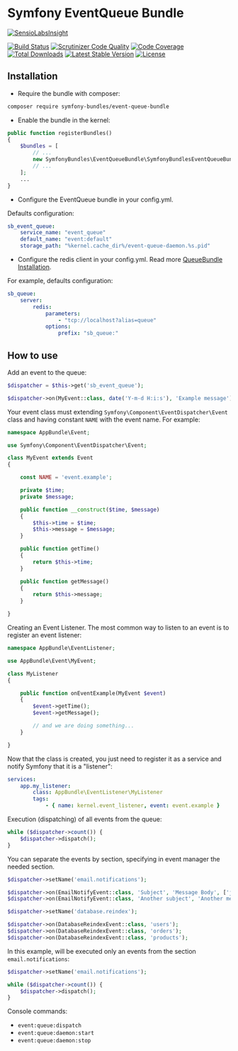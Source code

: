 Symfony EventQueue Bundle
=========================

[![SensioLabsInsight][sensiolabs-insight-image]][sensiolabs-insight-link]

[![Build Status][testing-image]][testing-link]
[![Scrutinizer Code Quality][scrutinizer-code-quality-image]][scrutinizer-code-quality-link]
[![Code Coverage][code-coverage-image]][code-coverage-link]
[![Total Downloads][downloads-image]][package-link]
[![Latest Stable Version][stable-image]][package-link]
[![License][license-image]][license-link]

Installation
------------

* Require the bundle with composer:

``` bash
composer require symfony-bundles/event-queue-bundle
```

* Enable the bundle in the kernel:

``` php
public function registerBundles()
{
    $bundles = [
        // ...
        new SymfonyBundles\EventQueueBundle\SymfonyBundlesEventQueueBundle(),
        // ...
    ];
    ...
}
```

* Configure the EventQueue bundle in your config.yml.

Defaults configuration:

``` yml
sb_event_queue:
    service_name: "event_queue"
    default_name: "event:default"
    storage_path: "%kernel.cache_dir%/event-queue-daemon.%s.pid"
```

* Configure the redis client in your config.yml. Read more [QueueBundle Installation][queue-bundle-link].

For example, defaults configuration:

``` yml
sb_queue:
    server:
        redis:
            parameters:
                - "tcp://localhost?alias=queue"
            options:
                prefix: "sb_queue:"
```

How to use
----------

Add an event to the queue:

``` php
$dispatcher = $this->get('sb_event_queue');

$dispatcher->on(MyEvent::class, date('Y-m-d H:i:s'), 'Example message');
```

Your event class must extending `Symfony\Component\EventDispatcher\Event` class
and having constant `NAME` with the event name. For example:

``` php
namespace AppBundle\Event;

use Symfony\Component\EventDispatcher\Event;

class MyEvent extends Event
{

    const NAME = 'event.example';

    private $time;
    private $message;

    public function __construct($time, $message)
    {
        $this->time = $time;
        $this->message = $message;
    }

    public function getTime()
    {
        return $this->time;
    }

    public function getMessage()
    {
        return $this->message;
    }

}
```

Creating an Event Listener.
The most common way to listen to an event is to register an event listener:

``` php
namespace AppBundle\EventListener;

use AppBundle\Event\MyEvent;

class MyListener
{

    public function onEventExample(MyEvent $event)
    {
        $event->getTime();
        $event->getMessage();

        // and we are doing something...
    }

}
```

Now that the class is created, you just need to register it as a service and notify Symfony that it is a "listener":

``` yml
services:
    app.my_listener:
        class: AppBundle\EventListener\MyListener
        tags:
            - { name: kernel.event_listener, event: event.example }
```

Execution (dispatching) of all events from the queue:

``` php
while ($dispatcher->count()) {
    $dispatcher->dispatch();
}
```

You can separate the events by section, specifying in event manager the needed section.

``` php
$dispatcher->setName('email.notifications');

$dispatcher->on(EmailNotifyEvent::class, 'Subject', 'Message Body', ['john@domain.com', 'alex@domain.com']);
$dispatcher->on(EmailNotifyEvent::class, 'Another subject', 'Another message Body', ['demo@domain.com']);

$dispatcher->setName('database.reindex');

$dispatcher->on(DatabaseReindexEvent::class, 'users');
$dispatcher->on(DatabaseReindexEvent::class, 'orders');
$dispatcher->on(DatabaseReindexEvent::class, 'products');
```

In this example, will be executed only an events from the section `email.notifications`:

``` php
$dispatcher->setName('email.notifications');

while ($dispatcher->count()) {
    $dispatcher->dispatch();
}
```

Console commands:

* `event:queue:dispatch`
* `event:queue:daemon:start`
* `event:queue:daemon:stop`

[package-link]: https://packagist.org/packages/symfony-bundles/event-queue-bundle
[license-link]: https://github.com/symfony-bundles/event-queue-bundle/blob/master/LICENSE
[license-image]: https://poser.pugx.org/symfony-bundles/event-queue-bundle/license
[testing-link]: https://travis-ci.org/symfony-bundles/event-queue-bundle
[testing-image]: https://travis-ci.org/symfony-bundles/event-queue-bundle.svg?branch=master
[stable-image]: https://poser.pugx.org/symfony-bundles/event-queue-bundle/v/stable
[downloads-image]: https://poser.pugx.org/symfony-bundles/event-queue-bundle/downloads
[sensiolabs-insight-link]: https://insight.sensiolabs.com/projects/696a4b02-8d4c-45ca-924c-c61f8f06ed9e
[sensiolabs-insight-image]: https://insight.sensiolabs.com/projects/696a4b02-8d4c-45ca-924c-c61f8f06ed9e/big.png
[code-coverage-link]: https://scrutinizer-ci.com/g/symfony-bundles/event-queue-bundle/?branch=master
[code-coverage-image]: https://scrutinizer-ci.com/g/symfony-bundles/event-queue-bundle/badges/coverage.png?b=master
[scrutinizer-code-quality-link]: https://scrutinizer-ci.com/g/symfony-bundles/event-queue-bundle/?branch=master
[scrutinizer-code-quality-image]: https://scrutinizer-ci.com/g/symfony-bundles/event-queue-bundle/badges/quality-score.png?b=master
[queue-bundle-link]: https://github.com/symfony-bundles/queue-bundle#installation
